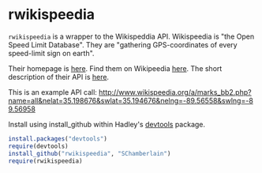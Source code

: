 # rwikispeedia #

`rwikispeedia` is a wrapper to the Wikispeddia API. Wikispeedia is "the Open Speed Limit Database".  They are "gathering GPS-coordinates of every speed-limit sign on earth".   

Their homepage is [here](http://www.wikispeedia.org/).
Find them on Wikipeedia [here](http://en.wikipedia.org/wiki/Wikispeedia).
The short description of their API is [here](http://www.wikispeedia.org/faq.txt).

This is an example API call:
http://www.wikispeedia.org/a/marks_bb2.php?name=all&nelat=35.198676&swlat=35.194676&nelng=-89.56558&swlng=-89.56958


Install using install_github within Hadley's [devtools](https://github.com/hadley/devtools) package.

```R
install.packages("devtools")
require(devtools)
install_github("rwikispeedia", "SChamberlain")
require(rwikispeedia)
```